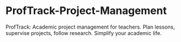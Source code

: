 # ProfTrack-Project-Management
ProfTrack: Academic project management for teachers. Plan lessons, supervise projects, follow research. Simplify your academic life.
